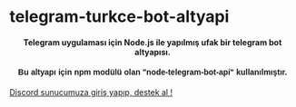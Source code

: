 # telegram-turkce-bot-altyapi
<h4 align="center">Telegram uygulaması için Node.js ile yapılmış ufak bir telegram bot altyapısı.</h4>
<h4 align="center" style="font-family: sans-serif;"> Bu altyapı için npm modülü olan "node-telegram-bot-api" kullanılmıştır.</h4>
<a href="https://discord.com/invite/t7A3fSc">Discord sunucumuza giriş yapıp, destek al !</a>
